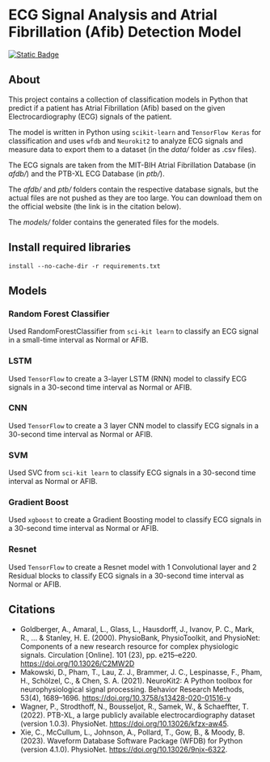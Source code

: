 # ECG Signal Analysis and Atrial Fibrillation (Afib) Detection Model

[![Static Badge](https://img.shields.io/badge/Python-3.11.7-306998)](https://www.python.org/downloads/release/python-3117/)

## About
This project contains a collection of classification models in Python that predict if a patient has Atrial Fibrillation (Afib) based on the given Electrocardiography (ECG) signals of the patient.

The model is written in Python using `scikit-learn` and `TensorFlow Keras` for classification and uses `wfdb` and `Neurokit2` to analyze ECG signals and measure data to export them to a dataset (in the _data/_ folder as .csv files).

The ECG signals are taken from the MIT-BIH Atrial Fibrillation Database (in _afdb/_) and the PTB-XL ECG Database (in _ptb/_).

The _afdb/_ and _ptb/_ folders contain the respective database signals, but the actual files are not pushed as they are too large. You can download them on the official website (the link is in the citation below).

The _models/_ folder contains the generated files for the models.

## Install required libraries
```
install --no-cache-dir -r requirements.txt
```

## Models

### Random Forest Classifier
Used RandomForestClassifier from `sci-kit learn` to classify an ECG signal in a small-time interval as Normal or AFIB.

### LSTM
Used `TensorFlow` to create a 3-layer LSTM (RNN) model to classify ECG signals in a 30-second time interval as Normal or AFIB.

### CNN
Used `TensorFlow` to create a 3 layer CNN model to classify ECG signals in a 30-second time interval as Normal or AFIB.

### SVM
Used SVC from `sci-kit learn` to classify ECG signals in a 30-second time interval as Normal or AFIB.

### Gradient Boost
Used `xgboost` to create a Gradient Boosting model to classify ECG signals in a 30-second time interval as Normal or AFIB.

### Resnet
Used `TensorFlow` to create a Resnet model with 1 Convolutional layer and 2 Residual blocks to classify ECG signals in a 30-second time interval as Normal or AFIB.

## Citations
- Goldberger, A., Amaral, L., Glass, L., Hausdorff, J., Ivanov, P. C., Mark, R., ... & Stanley, H. E. (2000). PhysioBank, PhysioToolkit, and PhysioNet: Components of a new research resource for complex physiologic signals. Circulation [Online]. 101 (23), pp. e215–e220. https://doi.org/10.13026/C2MW2D
- Makowski, D., Pham, T., Lau, Z. J., Brammer, J. C., Lespinasse, F., Pham, H.,
Schölzel, C., & Chen, S. A. (2021). NeuroKit2: A Python toolbox for neurophysiological signal processing.
Behavior Research Methods, 53(4), 1689–1696. https://doi.org/10.3758/s13428-020-01516-y
- Wagner, P., Strodthoff, N., Bousseljot, R., Samek, W., & Schaeffter, T. (2022). PTB-XL, a large publicly available electrocardiography dataset (version 1.0.3). PhysioNet. https://doi.org/10.13026/kfzx-aw45.
- Xie, C., McCullum, L., Johnson, A., Pollard, T., Gow, B., & Moody, B. (2023). Waveform Database Software Package (WFDB) for Python (version 4.1.0). PhysioNet. https://doi.org/10.13026/9njx-6322.
